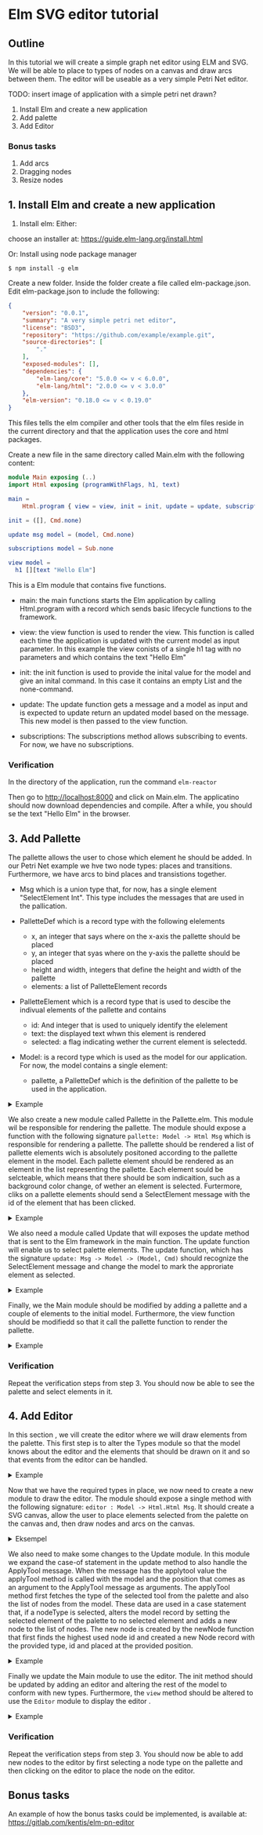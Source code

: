 # Elm SVG editor tutorial 

## Outline


In this tutorial we will create a simple graph net editor using ELM and SVG. We will be able to place to types of nodes on a canvas and draw arcs between them. The editor will be useable as a very simple Petri Net editor.

TODO: insert image of application with a simple petri net drawn?


1. Install Elm and create a new application
3. Add palette
4. Add Editor


### Bonus tasks

1. Add arcs
2. Dragging nodes
3. Resize nodes



## 1. Install Elm and create a new application
1. Install elm:
Either: 

choose an installer at: https://guide.elm-lang.org/install.html

Or: 
Install using node package manager
```
$ npm install -g elm
``` 


Create a new folder. Inside the folder create a file called elm-package.json. Edit elm-package.json to include the following:

```json
{
    "version": "0.0.1",
    "summary": "A very simple petri net editor",
    "license": "BSD3",
    "repository": "https://github.com/example/example.git",
    "source-directories": [
        "."
    ],
    "exposed-modules": [],
    "dependencies": {
        "elm-lang/core": "5.0.0 <= v < 6.0.0",
        "elm-lang/html": "2.0.0 <= v < 3.0.0"
    },
    "elm-version": "0.18.0 <= v < 0.19.0"
}
```

This files tells the elm compiler and other tools that the elm files reside in the current directory and that the application uses the core and html packages.

Create a new file in the same directory called Main.elm with the following content:

```elm
module Main exposing (..)
import Html exposing (programWithFlags, h1, text)

main =
    Html.program { view = view, init = init, update = update, subscriptions = subscriptions }

init = ([], Cmd.none)

update msg model = (model, Cmd.none)

subscriptions model = Sub.none

view model =
  h1 [][text "Hello Elm"]
```

This is a Elm module that contains five functions.

- main: the main functions starts the Elm application by calling Html.program with a record which sends basic lifecycle functions to the framework.

- view: the view function is used to render the view. This function is called each time the application is updated with the current model as input parameter. In this example the view conists of a single h1 tag with no parameters and which contains the text "Hello Elm"

- init: the init function is used to provide the inital value for the model and give an inital command. In this case it contains an empty List and the none-command.

- update: The update function gets a message and a model as input and is expected to update return an updated model based on the message. This new  model is then passed to the view function.

- subscriptions: The subscriptions method allows subscribing to events. For now, we have no subscriptions.

### Verification

In the directory of the application, run the command `elm-reactor`

Then go to <http://localhost:8000> and click on Main.elm. The applicatino should now download dependencies and compile. After a while, you should se the text "Hello Elm" in the browser.

## 3. Add Pallette

The pallette allows the user to chose which element he should be added. In our Petri Net example we hve two node types: places and transitions. Furthermore, we have arcs to bind places and transistions together.

- Msg which is a union type that, for now, has a single element "SelectElement Int". This type includes the messages that are used in the pallication.
- PalletteDef which is a record type with the following elelements
  - x, an integer that says where on the x-axis the pallette should be placed
  - y, an integer that syas where on the y-axis the pallette should be placed
  - height and width, integers that define the height and width of the pallette
  - elements: a list of PalletteElement records

- PalletteElement which is a record type that is used to descibe the indivual elements of the pallette and contains
  - id: And integer that is used to uniquely identify the elelement
  - text: the displayed text whwn this element is rendered
  - selected: a flag indicating wether the current element is selectedd.

- Model: is a record type which is used as the model for our application. For now, the model contains a single element:
  - pallette, a PalletteDef which is the definition of the pallette to be used in the application.

<details>
<summary>Example</summary>

<pre><code>

module Types exposing (..)

type Msg = 
  SelectElement Int

type alias PalletteDef =
  {
    x: Int
    , y: Int
    , height: Int
    , width: Int
    , elements: List PalletteElement
  }

type alias PalletteElement =
  {
    id : Int
  , text: String 
  , selected: Bool
  }

type alias Model = 
  {
    pallette: PalletteDef
  }

</pre></code>

</details>


<!-- This created a single Union type called Msg and several record types. The Msg union type contains a single element SelectElement which is tagged with an Int. This type is used to send messages to the update function based on events such as from the UI.

The next type, which is a record type, named PalletteDef is the definition of a pallette. It contains an x and y that is used to position the pallette as well as the height and width of the pallette. Finally the record contains a list og PalletteElements called elements.

The PalletteElement type is defined -->

We also create a new module called Pallette in the  Pallette.elm. This module wil be responsible for rendering the pallette. The module should expose a function with the following signature ```pallette: Model -> Html Msg``` which is responsible for rendering a pallette. The pallette should be rendered a list of pallette elements wich is absolutely positoned according to the pallette element in the model. Each pallette element should be rendered as an element in the list representing the pallette. Each element sould be selcteable, which means that there should be som indicaition, such as a background color change, of wether an element is selected. Furtermore, cliks on a pallette elements should send a SelectElement message with the id of the element that has been clicked.

<details>
<summary>Example</summary>

<pre><code>elm

module Pallette exposing (pallette)
import Html exposing (..)
import Html.Attributes exposing (..)
import Html.Events exposing (..)
import Types exposing (..)

pallette model =
    ul [Html.Attributes.style [ ("position", "absolute")
                              , ("left", ((toString model.pallette.x)++"px"))
                              , ("top", ((toString model.pallette.y)++"px"))
                              , ("width", ((toString model.pallette.width)++"px"))
                              , ("height", ((toString model.pallette.height)++"px"))
                              , ("margin", "0")
                              , ("padding", "0")
                              , ("text-align", "left")
                              , ("border-right","solid")]
       ]
       (List.map renderElement model.pallette.elements)

renderElement : PalletteElement -> Html Msg
renderElement element =
    li [style (getElementStyle element), onClick (SelectElement element.id) ] [ text element.text ]

getElementStyle : PalletteElement -> List (String, String)
getElementStyle element =
    [
        ("background-color", case element.selected of
                    True ->
                        "gray"
                    _ ->
                        "white"
        )
    ]

</pre></code>

</details>

<!-- This creates the module Palette that exposes the function pallette. The pallette function creates a ul Html element that contains one item for each pallette element from the model. This is achieved by using the List.map function in line XX that calls the renderElement function on each item in the list given by model.pallette.elements and retuns a list of the results of the renderElement function. -->

We also need a module called Update that will exposes the update method that is sent to the Elm framework in the main function. The update function will enable us to select palette elements. The update function, which has the signature
`update: Msg -> Model -> (Model, Cmd)` should recognize the SelectElement message and change the model to mark the approriate element as selected.

<details>
<summary>Example</summary>

```elm

module Update exposing (update)
import Types exposing (..)

update msg model = 
  case msg of
    SelectElement id ->
      ({model | pallette = (selectInPallette model.pallette id)}, Cmd.none)


selectInPallette pallette id =
  {pallette | elements=(List.map 
    (\x -> case x.id == id of 
      True ->
        {x | selected = True}
      False ->
        {x | selected = False}
    )  pallette.elements)}

```

</details>

<!-- The update function contails a switch statement over the Msg type which, for now, only contains the SelectElement value. This will be expanded later, however, for now, the case statement in the update function only hase a single case which selects a pallette element. To do this we use a syntactic trick where we create a new model by taking all the fields in the model except from the pallette which is generated by the selectInPallette function. This dunction uses the same syntactic trick together with the List.map function to select the element which id is given as a paramter to the function. -->

Finally, we the Main module should be modified by adding a pallette and a couple of elements to the initial model. Furthermore, the view function should be modifiedd so that it call the pallette function to render the pallette.

<details>
<summary>Example</summary>

```elm

module Main exposing (..)
import Html exposing (programWithFlags, h1, text, div)
import Pallette exposing (pallette)
import Types exposing (..)
import Update exposing(update)

main =
    Html.program { view = view, init = init, update = update, subscriptions = subscriptions }

init = ({ 
  pallette = {
    x=10
    , y=10
    , height = 500
    , width = 100
    , elements = [
      {
        id = 1
        , text = "Place"
        , selected = False
      }
      ,{
        id = 2
        , text = "Transition"
        , selected = False
      }
    ]
  }
 }, Cmd.none)

subscriptions model = Sub.none

view model =
  div [][
       pallette model
   ]

```

</details>
<!-- 
The main function is mostly the same as before except that the update function now comes from the Update module. The init function is expanded to support the new Model type from the Types module. Finally we have have changed the view function so that it now creates a div whose content is given by the pallette function from the Pallette moule. -->


### Verification

Repeat the verification steps from step 3. You should now be able to see the palette and select elements in it. 

## 4. Add Editor

In this section , we vill create the editor where we will draw elements from the palette. This first step is to alter the Types module so that the model knows about the editor and the elements that should be drawn on it and so that events from the editor can be handled.

<details>
  <summary>Example</summary>

```elm

module Types exposing (..)
import Mouse exposing (Position)

type Msg = 
  SelectElement Int
  | ApplyTool Int Position
  
type alias PalletteDef =
  {
    x: Int
    , y: Int
    , height: Int
    , width: Int
    , elements: List PalletteElement
  }

type alias PalletteElement =
  { 
    id : Int
  , text: String
  , selected: Bool
  , nodeType: NodeType 
  }

type alias EditorDef = 
  {
    x: Int
    , y: Int
    , height: Int
    , width: Int
  }

type NodeType = 
  Place
  | Transition

type alias NodeDef = 
  {
    id: Int
    , x: Int
    , y: Int
    , nodeType: NodeType
  }

type alias Model =
  {
    pallette: PalletteDef
    , editor: EditorDef
    , nodes: List NodeDef
  }
```

</details>

<!-- Firstly we import Position from the Mouse module. This is used when we modify the Msg type to also include an ApplyTool element which takes an Position which reflects where on the editor the event eminates from. We also add a nodetype element to the PalletElement record. This element has the type NodeType which we define to be a union type with two values: Place and Transition. This is used to determine which type of node will be created based on the selected element in the pallette.

Next, we create the EditorDef and NodeDef types to define the editor and the nodes that should be shown in the editor. The EditorDef type contains the position of the editor and its dimensions while the NodeDef type inclides the id, type and positions of each node. Finaly, we modify the model type to include a field for the editor defintion and a list of nodes. -->

Now that we have the required types in place, we now need to create a new module to draw the editor. The module should expose a single method with the following signature: `editor : Model -> Html.Html Msg`. It should create a SVG canvas, allow the user to place elements selected from the palette on the canvas and, then draw nodes and arcs on the canvas.

<details>
<summary>Eksempel</summary>

```elm

module Editor exposing (editor)
import Html exposing (..)
import Svg exposing (..)
import Svg.Attributes exposing (..)
import Html.Events exposing (..)
import Mouse exposing (position, Position)
import Json.Decode as Decode
import Types exposing (..)


editor : Model -> Html.Html Msg
editor model =
    svg [
        width (toString model.editor.width)
        , height (toString model.editor.height)
        , Svg.Attributes.style (" position: absolute; left: "++ (toString model.editor.x) ++"px; top:"++(toString model.editor.y) ++"px;   ")
        , viewBox "0 0 1200 1000"
        , onEditorClick ]
        (List.concat (List.map renderNode model.nodes))

renderNode: NodeDef -> List (Svg.Svg Msg)
renderNode node =
    case node.nodeType of
        Place ->
            place node
        Transition ->
            transition node

transition : NodeDef -> List (Svg.Svg Msg)
transition trans =
    [rect [
              x (toString trans.x)
            , y (toString trans.y)
            , width "10px"
            , height "10px"
            , fill "white"
            , stroke "black"
            , strokeWidth "1"] []
    ]


place : NodeDef -> List (Svg.Svg Msg)
place pl =
    [
        circle [  cx (toString pl.x)
                , cy (toString pl.y)
                , r "5px"
                , stroke "black"
                , strokeWidth "1"
                , fillOpacity "0"] []
    ]

onEditorClick:  Html.Attribute Msg
onEditorClick  =
    onWithOptions "click" {stopPropagation=True, preventDefault=True}  (Decode.map (ApplyTool) Mouse.position)

```

</details>

<!-- The module uses several libraries as  well as the Types module. It exposes only a single function editor. The editor function takes a Model as an argument end returns a list of html elements. Specifically, the function creates an svg area and then draws each node by calling the renderNode function for each node in the list of nodes in the model.

The renderNode function uses the nodeType element in NodeDef to figure out how to draw each node and returns the result of the transition or place methods. The place and transition methods return a rectangle or circle respectively. These shapes are then placed on the svg area by the editor method by incluing the list og shapes as the second argument to the svg function. In the first of the two lists that are the arguments to the svg function we also call the onEditorClick function. This function returns an event handler that handles clicks on the editor. This handeler sends the ApplyTool message to the update function with the position of the mouse as argument. This message is used to add nodes to the editor. -->

We also need to make some changes to the Update module. In this module we expand the case-of statement in the update method to also handle the ApplyTool message. When the message has the applytool value the applyTool method is called with the model and the position that comes as an argument to the ApplyTool message as arguments. The applyTool method first fetches the type of the selected tool from the palette and also the list of nodes from the model. These data are used in a case statement that, if a nodeType is selected, alters the model record by setting the selected element of the palette to no selected element and adds a new node to the list of nodes. The new node is created by the newNode function that first finds the highest used node id and created a new Node record with the provided type, id and placed at the provided position.

<details>
<summary>Example</summary>

```elm

module Update exposing (update)
import Types exposing (..)
import Mouse exposing (Position)

update msg model = 
  case msg of
    SelectElement id ->
      ({model | pallette = (selectInPallette model.pallette id)}, Cmd.none)
    ApplyTool pos ->
        ((applyTool model pos ), Cmd.none)

applyTool model pos =
  let
    newElementType = List.head (List.map (\x -> x.nodeType) (List.filter (\x -> x.selected) model.pallette.elements ))
    nodes = model.nodes
  in
        case newElementType of
          Just nodeType ->
            {model | pallette = (selectInPallette model.pallette -1), nodes=(model.nodes ++ [(newNode nodeType pos model)] )}
          Nothing ->
            model

newNode nodeType pos model = 
  let
    nextId = 
      case (List.maximum <| List.map (\x -> x.id ) model.nodes) of
        Just n ->
          n+1
        Nothing ->
          1
  in
    {id=nextId, nodeType = nodeType, x=pos.x-model.editor.x, y=pos.y-model.editor.y}

selectInPallette pallette id =
  {pallette | elements=(List.map 
    (\x -> case x.id == id of 
      True ->
        {x | selected = True}
      False ->
        {x | selected = False}
    )  pallette.elements)}

```

</details>

Finally we update the Main module to use the editor. The init method should be updated by adding an editor and altering the rest of the model to conform with new types. Furthermore, the `view` method should be altered to use the `Editor` module to display the editor .

<details>
<summary>Example</summary>

```elm

module Main exposing (..)
import Html exposing (programWithFlags, h1, text, div)
import Pallette exposing (pallette)
import Types exposing (..)
import Update exposing(update)
import Editor exposing(editor)
main =
    Html.program { view = view, init = init, update = update, subscriptions = subscriptions }

init = ({ 
  pallette = {
    x=10
    , y=10
    , height = 500
    , width = 100
    , elements = [
      {
        id = 1
        , text = "Place"
        , selected = False
        , nodeType = Place 
      }
      ,{
        id = 2
        , text = "Transition"
        , selected = False
        , nodeType = Transition
      }
    ]
  }
  , editor = {
    x=110
    , y=10
    , height = 1000
    , width = 1200
  } 
  , nodes = []
 }, Cmd.none)

subscriptions model = Sub.none

view model = 
  div [][
       pallette model
       ,editor model
   ]
```

</details>

<!-- 
In the init method, we have added a node type to the elements in the pallet. Furthermore, we have added the definition of the editor to the Model record returned by init. The  editor is placed at x=110 and y=10 and is given 1000 pixels in height and 1200 pixels in width. In the view function, we now, in addition to calling the pallette function, call the editor finction and let the result be the second element of the list which is the second argument to the div section. This makes the editor to be rendered as a part of the div created by the div finction in view. -->

### Verification
Repeat the verification steps from step 3. You should now be able to add new nodes to the editor by first selecting a node type on the pallette and then clicking on the editor to place the node on the editor.

## Bonus tasks

An example of how the bonus tasks could be implemented, is available at: <https://gitlab.com/kentis/elm-pn-editor>